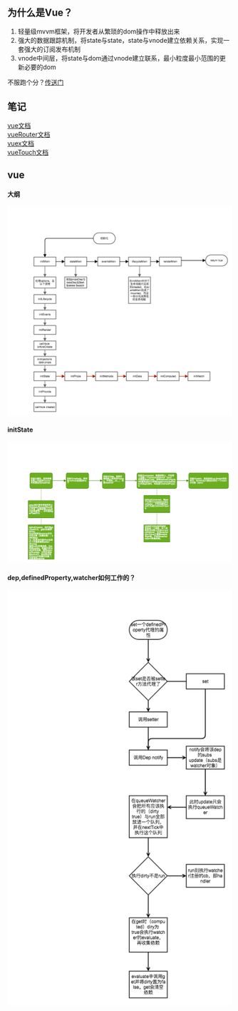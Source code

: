 
## 为什么是Vue？
1. 轻量级mvvm框架，将开发者从繁琐的dom操作中释放出来
2. 强大的数据跟踪机制，将state与state，state与vnode建立依赖关系，实现一套强大的订阅发布机制
3. vnode中间层，将state与dom通过vnode建立联系，最小粒度最小范围的更新必要的dom

不服跑个分？[传送门](https://rawgit.com/krausest/js-framework-benchmark/master/webdriver-ts/table.html)

## 笔记
[vue文档](vue.md)  
[vueRouter文档](vuerouter.md)  
[vuex文档](vuex.md)  
[vueTouch文档](vuetouch.md)


## vue
#### 大纲
![](./file/vue.png)  
#### initState
![](./file/initState.png)  
#### dep,definedProperty,watcher如何工作的？
![](./file/set.png)  
